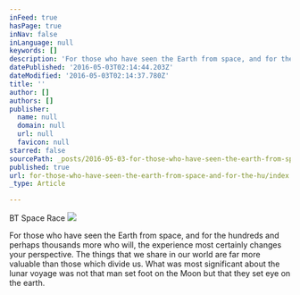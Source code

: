 ```yaml
---
inFeed: true
hasPage: true
inNav: false
inLanguage: null
keywords: []
description: 'For those who have seen the Earth from space, and for the hundreds and perhaps thousands more who will, the experience most certainly changes your perspective. The things that we share in our world are far more valuable than those which divide us. What was most significant about the lunar voyage was not that man set foot on the Moon but that they set eye on the earth.'
datePublished: '2016-05-03T02:14:44.203Z'
dateModified: '2016-05-03T02:14:37.780Z'
title: ''
author: []
authors: []
publisher:
  name: null
  domain: null
  url: null
  favicon: null
starred: false
sourcePath: _posts/2016-05-03-for-those-who-have-seen-the-earth-from-space-and-for-the-hu.md
published: true
url: for-those-who-have-seen-the-earth-from-space-and-for-the-hu/index.html
_type: Article

---
```

BT Space Race
![](https://the-grid-user-content.s3-us-west-2.amazonaws.com/9e5d663c-ac56-4c67-b903-66cc4f608859.jpg)

For those who have seen the Earth from space, and for the hundreds and perhaps thousands more who will, the experience most certainly changes your perspective. The things that we share in our world are far more valuable than those which divide us. What was most significant about the lunar voyage was not that man set foot on the Moon but that they set eye on the earth.